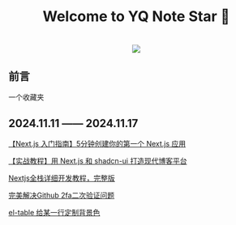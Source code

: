 <h1 align="center">Welcome to YQ Note Star 👋</h1>
<h1 align="center">
  <a herf=""></a>
  <img src="https://github.com/user-attachments/assets/00ec36ff-d0b3-42b5-82eb-5297860d229e" />
</h1>

## 前言

一个收藏夹

## 2024.11.11 —— 2024.11.17

[【Next.js 入门指南】5分钟创建你的第一个 Next.js 应用](https://hadoop.blog.csdn.net/article/details/141832178)

[【实战教程】用 Next.js 和 shadcn-ui 打造现代博客平台](https://hadoop.blog.csdn.net/article/details/141832218)

[Nextjs全栈详细开发教程，完整版](https://juejin.cn/post/7203180600818581563)

[完美解决Github 2fa二次验证问题](https://blog.csdn.net/weixin_39246554/article/details/135388577)

[el-table 给某一行定制背景色](https://blog.csdn.net/qq_52619560/article/details/131191880)
